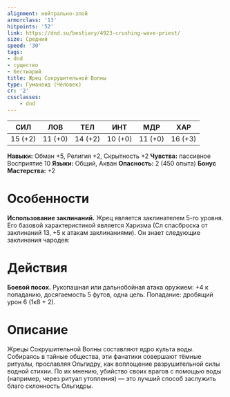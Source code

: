 ```yaml
---
alignment: нейтрально-злой
armorclass: '13'
hitpoints: '52'
link: https://dnd.su/bestiary/4923-crushing-wave-priest/
size: Средний
speed: '30'
tags:
- dnd
- существо
- бестиарий
title: Жрец Сокрушительной Волны
type: Гуманоид (Человек)
cr: '2'
cssclasses:
    - dnd
---
```



| СИЛ | ЛОВ | ТЕЛ | ИНТ | МДР | ХАР |
|---|---|---|---|---|---|
| 15 (+2) | 11 (+0) | 14 (+2) | 10 (+0) | 11 (+0) | 16 (+3) |
**Навыки:** Обман +5, Религия +2, Скрытность +2
**Чувства:** пассивное Восприятие 10
**Языки:** Общий, Акван
**Опасность:** 2 (450 опыта)
**Бонус Мастерства:** +2


# Особенности
**Использование заклинаний.** Жрец является заклинателем 5-го уровня. Его базовой характеристикой является Харизма (Сл спасброска от заклинаний 13, +5 к атакам заклинаниями). Он знает следующие заклинания чародея:


# Действия
**Боевой посох.** Рукопашная или дальнобойная атака оружием: +4 к попаданию, досягаемость 5 футов, одна цель. Попадание: дробящий урон 6 (1к8 + 2).


# Описание
Жрецы Сокрушительной Волны составляют ядро культа воды. Собираясь в тайные общества, эти фанатики совершают тёмные ритуалы, прославляя Ольгидру, как воплощение разрушительной силы водной стихии. По их мнению, убийство своих врагов с помощью воды (например, через ритуал утопления) — это лучший способ заслужить благо­ склонность Ольгидры.